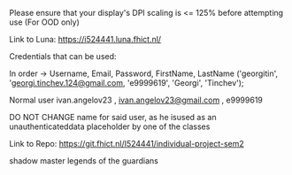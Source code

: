 Please ensure that your display's DPI scaling is <= 125% before attempting use (For OOD only)

Link to Luna:
https://i524441.luna.fhict.nl/

Credentials that can be used:

In order -> Username, Email, Password, FirstName, LastName
('georgitin', 'georgi.tinchev.124@gmail.com, 'e9999619', 'Georgi', 'Tinchev'); 

Normal user
ivan.angelov23 , ivan.angelov23@gmail.com , e9999619

DO NOT CHANGE name for said user, as he isused as an
unauthenticateddata placeholder by one of the classes

Link to Repo:
https://git.fhict.nl/I524441/individual-project-sem2


shadow master
legends of the guardians

